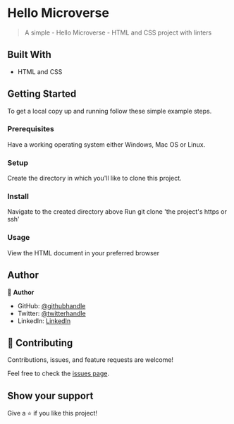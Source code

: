 # Hello Microverse

> A simple - Hello Microverse - HTML and CSS project with linters


## Built With

- HTML and CSS


## Getting Started
To get a local copy up and running follow these simple example steps.

### Prerequisites
Have a working operating system either Windows, Mac OS or Linux.

### Setup
Create the directory in which you'll like to clone this project.

### Install
Navigate to the created directory above
Run git clone 'the project's https or ssh'

### Usage
View the HTML document in your preferred browser


## Author

👤 **Author**

- GitHub: [@githubhandle](https://github.com/LIBERCOSOFT)
- Twitter: [@twitterhandle](https://twitter.com/Gerfieldt)
- LinkedIn: [LinkedIn](https://linkedin.com/in/kolapo-akinrinlola-072097110)


## 🤝 Contributing

Contributions, issues, and feature requests are welcome!

Feel free to check the [issues page](../../issues/).

## Show your support

Give a ⭐️ if you like this project!
